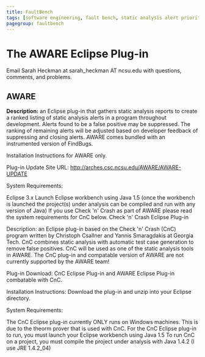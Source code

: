 ```yaml
---
title: FaultBench
tags: [software engineering, fault bench, static analysis alert prioritization]
pagegroup: faultbench
---
```


# The AWARE Eclipse Plug-in

Email Sarah Heckman at sarah_heckman AT ncsu.edu with questions, comments, and problems.

## AWARE

**Description:** an Eclipse plug-in that gathers static analysis reports to create a ranked listing of static analysis alerts in a program throughout development. Alerts found to be a false positive may be suppressed. The ranking of remaining alerts will be adjusted based on developer feedback of suppressing and closing alerts. AWARE comes bundled with an instrumented version of FindBugs.

Installation Instructions for AWARE only.

Plug-in Update Site URL: http://arches.csc.ncsu.edu/AWARE/AWARE-UPDATE

System Requirements:

Eclipse 3.x
Launch Eclipse workbench using Java 1.5 (once the workbench is launched the project(s) under analysis can be compiled and run with any version of Java)
If you use Check 'n' Crash as part of AWARE please read the system requirements for CnC below.
Check 'n' Crash Eclipse Plug-in

Description: an Eclipse plug-in based on the Check 'n' Crash (CnC) program written by Christoph Csallner and Yannis Smaragdakis at Georgia Tech. CnC combines static analysis with automatic test case generation to remove false positives. CnC will be used as one of the static analysis tools in AWARE. The CnC plug-in and compatable version of AWARE are not currently supported by the AWARE team!

Plug-in Download: CnC Eclipse Plug-in and AWARE Eclipse Plug-in combatable with CnC.

Installation Instructions: Download the plug-in and unzip into your Eclipse directory.

System Requirements:

The CnC Eclipse plug-in currently ONLY runs on Windows machines. This is due to the theorm prover that is used with CnC.
For the CnC Eclipse plug-in to run, you must launch your Eclipse workbench using Java 1.5
To run CnC on a project, you must compile the project under analysis with Java 1.4.2 (I use JRE 1.4.2_04)